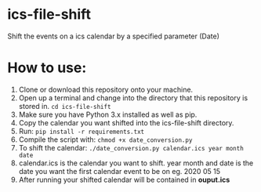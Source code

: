 # ics-file-shift

Shift the events on a ics calendar by a specified parameter (Date)

# How to use:

1. Clone or download this repository onto your machine.
2. Open up a terminal and change into the directory that this repository is stored in. `cd ics-file-shift`
3. Make sure you have Python 3.x installed as well as pip.
4. Copy the calendar you want shifted into the ics-file-shift directory.
5. Run: `pip install -r requirements.txt`
6. Compile the script with: `chmod +x date_conversion.py`
7. To shift the calendar: `./date_conversion.py calendar.ics year month date`
8. calendar.ics is the calendar you want to shift. year month and date is the date you want the first calendar event to be on eg. 2020 05 15
9. After running your shifted calendar will be contained in **ouput.ics**
